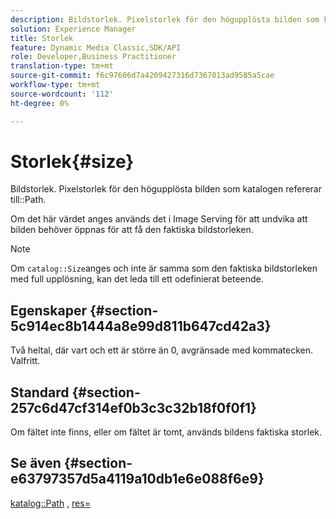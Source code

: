 ```yaml
---
description: Bildstorlek. Pixelstorlek för den högupplösta bilden som katalogsökvägen refererar till.
solution: Experience Manager
title: Storlek
feature: Dynamic Media Classic,SDK/API
role: Developer,Business Practitioner
translation-type: tm+mt
source-git-commit: f6c97606d7a4209427316d7367013ad9585a5cae
workflow-type: tm+mt
source-wordcount: '112'
ht-degree: 0%

---
```



# Storlek{#size}

Bildstorlek. Pixelstorlek för den högupplösta bilden som katalogen refererar till::Path.

Om det här värdet anges används det i Image Serving för att undvika att bilden behöver öppnas för att få den faktiska bildstorleken.

>[!NOTE]
>
>Om `catalog::Size`anges och inte är samma som den faktiska bildstorleken med full upplösning, kan det leda till ett odefinierat beteende.

## Egenskaper {#section-5c914ec8b1444a8e99d811b647cd42a3}

Två heltal, där vart och ett är större än 0, avgränsade med kommatecken. Valfritt.

## Standard {#section-257c6d47cf314ef0b3c3c32b18f0f0f1}

Om fältet inte finns, eller om fältet är tomt, används bildens faktiska storlek.

## Se även {#section-e63797357d5a4119a10db1e6e088f6e9}

[katalog::Path](../../../../../../is-api/image-catalog/image-serving-api-ref/c-image-catalog-reference/c-image-svg-data-reference/c-image-data-reference/r-path-cat.md#reference-306afcaff172440ca81b85da8d78213c) ,  [res=](/help/aem-is-ir-api/is-api/http-ref/image-serving-api-ref/c-http-protocol-reference/c-command-reference/r-res.md)
